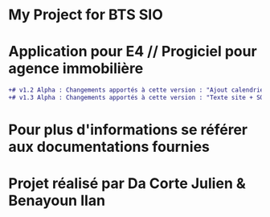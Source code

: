 # My Project for BTS SIO

# Application pour E4 // Progiciel pour agence immobilière

```diff
+# v1.2 Alpha : Changements apportés à cette version : "Ajout calendrier espace admin"
+# v1.3 Alpha : Changements apportés à cette version : "Texte site + SQL correction encodage"
```

# Pour plus d'informations se référer aux documentations fournies
# Projet réalisé par Da Corte Julien & Benayoun Ilan
